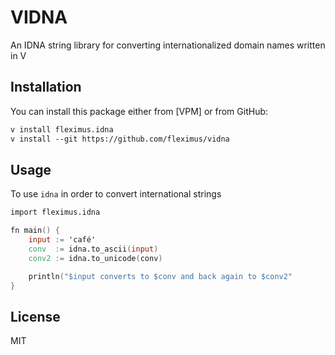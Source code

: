 # VIDNA

An IDNA string library for converting internationalized domain names written in V


## Installation

You can install this package either from [VPM] or from GitHub:

```txt
v install fleximus.idna
v install --git https://github.com/fleximus/vidna
```

## Usage

To use `idna` in order to convert international strings

```v
import fleximus.idna

fn main() {
	input := 'café'
	conv  := idna.to_ascii(input)
	conv2 := idna.to_unicode(conv)

	println("$input converts to $conv and back again to $conv2"
}
```

## License

MIT
